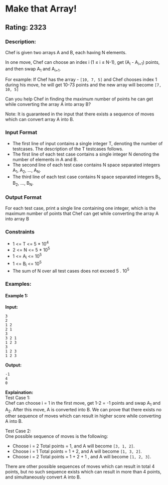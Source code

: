 # Make that Array!
## Rating: 2323
### Description:
Chef is given two arrays A and B, each having N elements.

In one move, Chef can choose an index i (1 ≤ i ≤ N-1), get (A<sub>i</sub> - A<sub>i+1</sub>) points, and then swap A<sub>1</sub> and A<sub>i+1</sub>.

For example: If Chef has the array - `[10, 7, 5]` and Chef chooses index 1 during his move, he will get 10-73 points and the new array will become `[7, 10, 5]`

Can you help Chef in finding the maximum number of points he can get while converting the array A into array B?

Note: It is guaranteed in the input that there exists a sequence of moves which can convert array A into B.
### Input Format
- The first line of input contains a single integer T, denoting the number of testcases. The description of the T testcases follows.
- The first line of each test case contains a single integer N denoting the number of elements in A and B.
- The second line of each test case contains N space separated integers A<sub>1</sub>, A<sub>2</sub>, ..., Α<sub>Ν</sub>.
- The third line of each test case contains N space separated integers B<sub>1</sub>, B<sub>2</sub>, ..., B<sub>N</sub>.

### Output Format
For each test case, print a single line containing one integer, which is the maximum number of points that Chef can get while converting the array A into array B
### Constraints
- 1 <= T <= 5 * 10<sup>4</sup>
- 2 <= N <= 5 * 10<sup>5</sup>
- 1 <= A<sub>i</sub> <= 10<sup>5</sup>
- 1 <= B<sub>i</sub> <= 10<sup>5</sup>
- The sum of N over all test cases does not exceed 5 . 10<sup>5</sup>

### Examples:
#### Example 1:
**Input:**
```
3
2
1 2
2 1
3
3 2 1
1 2 3
3
1 2 3
1 2 3
```
**Output:**
```
-1
4
0
```
**Explaination:**  
Test Case 1:  
Chef can choose i = 1 in the first move, get 1-2 = -1 points and swap A<sub>1</sub> and A<sub>2</sub>. After this move, A is converted into B. We can prove that there exists no other sequence of moves which can result in higher score while converting A into B. 

Test Case 2:  
One possible sequence of moves is the following:
- Choose i = 2 Total points = 1, and A will become `[3, 1, 2]`. 
- Choose i = 1 Total points = 1 + 2, and A will become `[1, 3, 2]`. 
- Choose i = 2 Total points = 1 + 2 + 1 , and A will become `[1, 2, 3]`.

There are other possible sequences of moves which can result in total 4 points, but no such sequence exists which can result in more than 4 points, and simultaneously convert A into B.